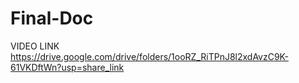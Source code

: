 # Final-Doc
VIDEO LINK https://drive.google.com/drive/folders/1ooRZ_RiTPnJ8l2xdAvzC9K-61VKDftWn?usp=share_link
